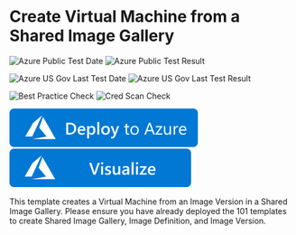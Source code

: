 # Create Virtual Machine from a Shared Image Gallery

![Azure Public Test Date](https://azurequickstartsservice.blob.core.windows.net/badges/101-vm-from-sig/PublicLastTestDate.svg)
![Azure Public Test Result](https://azurequickstartsservice.blob.core.windows.net/badges/101-vm-from-sig/PublicDeployment.svg)

![Azure US Gov Last Test Date](https://azurequickstartsservice.blob.core.windows.net/badges/101-vm-from-sig/FairfaxLastTestDate.svg)
![Azure US Gov Last Test Result](https://azurequickstartsservice.blob.core.windows.net/badges/101-vm-from-sig/FairfaxDeployment.svg)

![Best Practice Check](https://azurequickstartsservice.blob.core.windows.net/badges/101-vm-from-sig/BestPracticeResult.svg)
![Cred Scan Check](https://azurequickstartsservice.blob.core.windows.net/badges/101-vm-from-sig/CredScanResult.svg)

[![Deploy To Azure](https://raw.githubusercontent.com/Azure/azure-quickstart-templates/master/1-CONTRIBUTION-GUIDE/images/deploytoazure.svg?sanitize=true)](https://portal.azure.com/#create/Microsoft.Template/uri/https%3A%2F%2Fraw.githubusercontent.com%2FAzure%2Fazure-quickstart-templates%2Fmaster%2F101-vm-from-sig%2Fazuredeploy.json)
[![Visualize](https://raw.githubusercontent.com/Azure/azure-quickstart-templates/master/1-CONTRIBUTION-GUIDE/images/visualizebutton.svg?sanitize=true)](http://armviz.io/#/?load=https%3A%2F%2Fraw.githubusercontent.com%2FAzure%2Fazure-quickstart-templates%2Fmaster%2F101-vm-from-sig%2Fazuredeploy.json)

This template creates a Virtual Machine from an Image Version in a Shared Image
Gallery. Please ensure you have already deployed the 101 templates to create
Shared Image Gallery, Image Definition, and Image Version.
